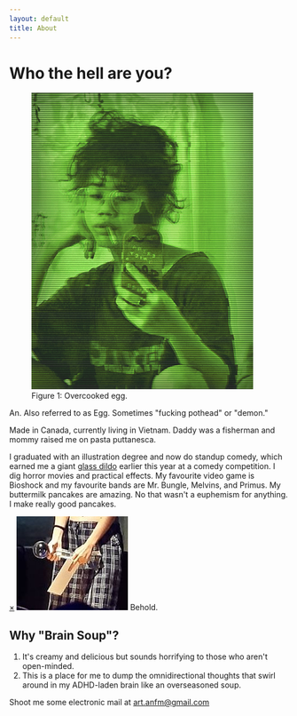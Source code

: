```yaml
---
layout: default
title: About
---
```


<div class="content-wrap">
  <div class="page-header-wrap">
    <h1 class="page-header">Who the hell are you?</h1>
  </div>
    <div class="content-body content-body--about">
      <figure class="bio-pic float-md-left">
          <img src="/assets/selfieportrait.png">
          <figcaption>Figure 1: Overcooked egg.</figcaption>
      </figure>  
      <p>An. Also referred to as Egg. Sometimes "fucking pothead" or "demon."</p>
      <p>Made in Canada, currently living in Vietnam. Daddy was a fisherman and mommy raised me on pasta puttanesca.</p>
      <p>I graduated with an illustration degree and now do standup comedy, which earned me a giant <a href="#gd">glass dildo</a> earlier this year at a comedy competition.
      I dig horror movies and practical effects. My favourite video game is Bioshock and my favourite bands are Mr. Bungle, Melvins, and Primus. My buttermilk pancakes are amazing. No that wasn't a euphemism for anything. I make really good pancakes.</p>
      <div id="gd" class="popup">
        <a href="#/" class="close-popup removelinkstyle">&times;</a>
        <img src="/assets/gd.jpg">
        <span>Behold.</span>
        </div>
      <h2>Why "Brain Soup"?</h2>
      <ol>
        <li> It's creamy and delicious but sounds horrifying to those who aren't open-minded.</li>
        <li>This is a place for me to dump the omnidirectional thoughts that swirl around in my ADHD-laden brain like an overseasoned soup.</li>
      </ol>
      <p>Shoot me some electronic mail at <a href="mailto:art.anfm@gmail.com" target="_blank">art.anfm@gmail.com</a></p>
    </div>
</div>